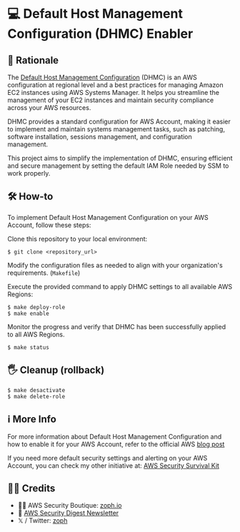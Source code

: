 # :computer: Default Host Management Configuration (DHMC) Enabler

## 🧠 Rationale

The [Default Host Management Configuration](https://docs.aws.amazon.com/systems-manager/latest/userguide/managed-instances-default-host-management.html) (DHMC) is an AWS configuration at regional level and a best practices for managing Amazon EC2 instances using AWS Systems Manager. It helps you streamline the management of your EC2 instances and maintain security compliance across your AWS resources.

DHMC provides a standard configuration for AWS Account, making it easier to implement and maintain systems management tasks, such as patching, software installation, sessions management, and configuration management.

This project aims to simplify the implementation of DHMC, ensuring efficient and secure management by setting the default IAM Role needed by SSM to work properly.

## :hammer_and_wrench: How-to

To implement Default Host Management Configuration on your AWS Account, follow these steps:

Clone this repository to your local environment:

    $ git clone <repository_url>

Modify the configuration files as needed to align with your organization's requirements. (`Makefile`)

Execute the provided command to apply DHMC settings to all available AWS Regions:

    $ make deploy-role
    $ make enable

Monitor the progress and verify that DHMC has been successfully applied to all AWS Regions.

    $ make status

## 🖐️ Cleanup (rollback)

    $ make desactivate
    $ make delete-role

## :information_source: More Info

For more information about Default Host Management Configuration and how to enable it for your AWS Account, refer to the official AWS [blog post](https://aws.amazon.com/blogs/mt/enable-management-of-your-amazon-ec2-instances-in-aws-systems-manager-using-default-host-management-configuration/)

If you need more default security settings and alerting on your AWS Account, you can check my other initiative at: [AWS Security Survival Kit](https://github.com/zoph-io/aws-security-survival-kit)

## :man_technologist: Credits

- 🏴‍☠️ AWS Security Boutique: [zoph.io](https://zoph.io?utm_source=dhmc)
- 💌 [AWS Security Digest Newsletter](https://awssecuritydigest.com?utm_source=dhmc)
- 𝕏 / Twitter: [zoph](https://twitter.com/zoph)
